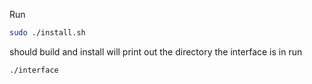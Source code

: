 Run 
```bash
sudo ./install.sh
```

should build and install
will print out the directory the interface is in
run

```bash
./interface
```
